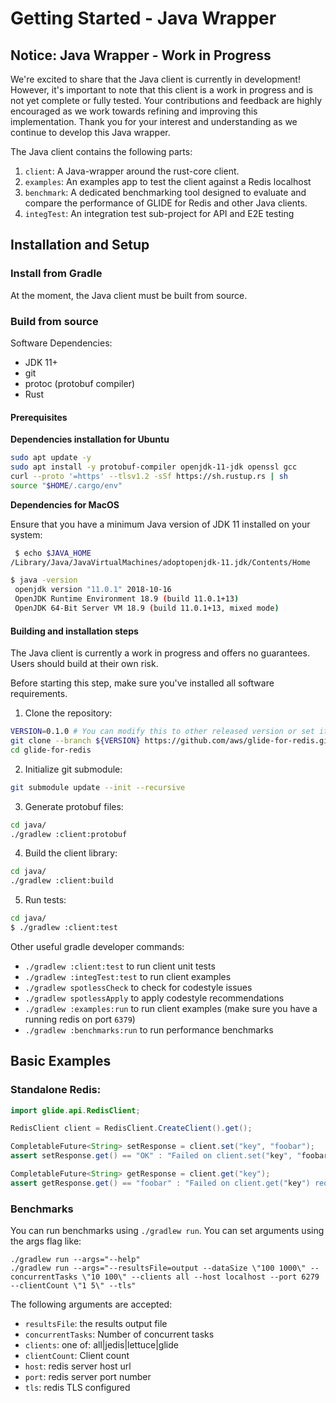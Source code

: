 # Getting Started - Java Wrapper

## Notice: Java Wrapper - Work in Progress

We're excited to share that the Java client is currently in development! However, it's important to note that this client
is a work in progress and is not yet complete or fully tested. Your contributions and feedback are highly encouraged as
we work towards refining and improving this implementation. Thank you for your interest and understanding as we continue
to develop this Java wrapper.

The Java client contains the following parts:

1. `client`: A Java-wrapper around the rust-core client.
2. `examples`: An examples app to test the client against a Redis localhost
3. `benchmark`: A dedicated benchmarking tool designed to evaluate and compare the performance of GLIDE for Redis and other Java clients.
4. `integTest`: An integration test sub-project for API and E2E testing

## Installation and Setup

### Install from Gradle

At the moment, the Java client must be built from source.

### Build from source

Software Dependencies:

- JDK 11+
- git
- protoc (protobuf compiler)
- Rust

#### Prerequisites

**Dependencies installation for Ubuntu**
```bash
sudo apt update -y
sudo apt install -y protobuf-compiler openjdk-11-jdk openssl gcc
curl --proto '=https' --tlsv1.2 -sSf https://sh.rustup.rs | sh
source "$HOME/.cargo/env"
```

**Dependencies for MacOS**

Ensure that you have a minimum Java version of JDK 11 installed on your system:
```bash
 $ echo $JAVA_HOME
/Library/Java/JavaVirtualMachines/adoptopenjdk-11.jdk/Contents/Home

$ java -version
 openjdk version "11.0.1" 2018-10-16
 OpenJDK Runtime Environment 18.9 (build 11.0.1+13)
 OpenJDK 64-Bit Server VM 18.9 (build 11.0.1+13, mixed mode)
```

#### Building and installation steps
The Java client is currently a work in progress and offers no guarantees. Users should build at their own risk.

Before starting this step, make sure you've installed all software requirements.
1. Clone the repository:
```bash
VERSION=0.1.0 # You can modify this to other released version or set it to "main" to get the unstable branch
git clone --branch ${VERSION} https://github.com/aws/glide-for-redis.git
cd glide-for-redis
```
2. Initialize git submodule:
```bash
git submodule update --init --recursive
```
3. Generate protobuf files:
```bash
cd java/
./gradlew :client:protobuf
```
4. Build the client library:
```bash
cd java/
./gradlew :client:build
```
5. Run tests:
```bash
cd java/
$ ./gradlew :client:test
```

Other useful gradle developer commands:
* `./gradlew :client:test` to run client unit tests
* `./gradlew :integTest:test` to run client examples
* `./gradlew spotlessCheck` to check for codestyle issues
* `./gradlew spotlessApply` to apply codestyle recommendations
* `./gradlew :examples:run` to run client examples (make sure you have a running redis on port `6379`)
* `./gradlew :benchmarks:run` to run performance benchmarks

## Basic Examples

### Standalone Redis:

```java
import glide.api.RedisClient;

RedisClient client = RedisClient.CreateClient().get();

CompletableFuture<String> setResponse = client.set("key", "foobar");
assert setResponse.get() == "OK" : "Failed on client.set("key", "foobar") request";

CompletableFuture<String> getResponse = client.get("key");
assert getResponse.get() == "foobar" : "Failed on client.get("key") request";
```

### Benchmarks

You can run benchmarks using `./gradlew run`. You can set arguments using the args flag like:

```shell
./gradlew run --args="--help"
./gradlew run --args="--resultsFile=output --dataSize \"100 1000\" --concurrentTasks \"10 100\" --clients all --host localhost --port 6279 --clientCount \"1 5\" --tls"
```

The following arguments are accepted:
* `resultsFile`: the results output file
* `concurrentTasks`: Number of concurrent tasks
* `clients`: one of: all|jedis|lettuce|glide
* `clientCount`: Client count
* `host`: redis server host url
* `port`: redis server port number
* `tls`: redis TLS configured
